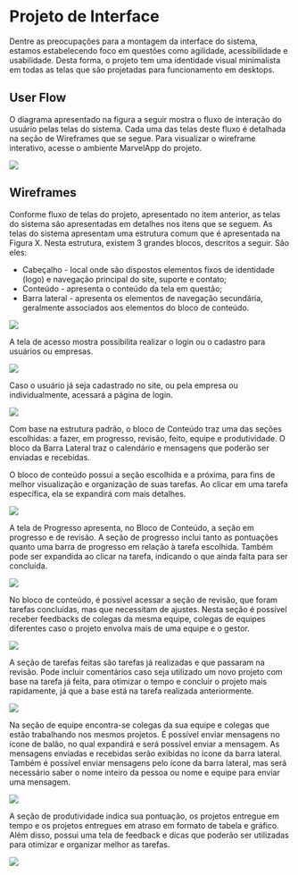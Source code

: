 
# Projeto de Interface

Dentre as preocupações para a montagem da interface do sistema, estamos estabelecendo foco em questões como agilidade, acessibilidade e usabilidade. Desta forma, o projeto tem uma identidade visual minimalista em todas as telas que são projetadas para funcionamento em desktops. 

## User Flow

O diagrama apresentado na figura a seguir mostra o fluxo de interação do usuário pelas telas do sistema. Cada uma das telas deste fluxo é detalhada na seção de Wireframes que se segue. Para visualizar o wireframe interativo, acesse o ambiente MarvelApp do projeto. 

<img src="/docs/img/userflow.png"/>

## Wireframes

Conforme fluxo de telas do projeto, apresentado no item anterior, as telas do sistema são apresentadas em detalhes nos itens que se seguem. As telas do sistema apresentam uma estrutura comum que é apresentada na Figura X. Nesta estrutura, existem 3 grandes blocos, descritos a seguir. São eles: 

- Cabeçalho - local onde são dispostos elementos fixos de identidade (logo) e navegação principal do site, suporte e contato; 
- Conteúdo - apresenta o conteúdo da tela em questão; 
- Barra lateral - apresenta os elementos de navegação secundária, geralmente associados aos elementos do bloco de conteúdo. 
 
<img src="/docs/img/Wireframe.png"/>

A tela de acesso mostra possibilita realizar o login ou o cadastro para usuários ou empresas. 

<img src="/docs/img/tela home.png"/>

Caso o usuário já seja cadastrado no site, ou pela empresa ou individualmente, acessará a página de login.  

<img src="/docs/img/tela login.png"/>


Com base na estrutura padrão, o bloco de Conteúdo traz uma das seções escolhidas: a fazer, em progresso, revisão, feito, equipe e produtividade. O bloco da Barra Lateral traz o calendário e mensagens que poderão ser enviadas e recebidas.  

O bloco de conteúdo possui a seção escolhida e a próxima, para fins de melhor visualização e organização de suas tarefas. Ao clicar em uma tarefa específica, ela se expandirá com mais detalhes.  

<img src="/docs/img/tela a fazer.png"/>

A tela de Progresso apresenta, no Bloco de Conteúdo, a seção em progresso e de revisão. A seção de progresso inclui tanto as pontuações quanto uma barra de progresso em relação à tarefa escolhida. Também pode ser expandida ao clicar na tarefa, indicando o que ainda falta para ser concluída. 

<img src="/docs/img/tela progresso.png"/>

No bloco de conteúdo, é possível acessar a seção de revisão, que foram tarefas concluídas, mas que necessitam de ajustes. Nesta seção é possível receber feedbacks de colegas da mesma equipe, colegas de equipes diferentes caso o projeto envolva mais de uma equipe e o gestor.  

<img src="/docs/img/tela revisao.png"/>

A seção de tarefas feitas são tarefas já realizadas e que passaram na revisão. Pode incluir comentários caso seja utilizado um novo projeto com base na tarefa já feita, para otimizar o tempo e concluir o projeto mais rapidamente, já que a base está na tarefa realizada anteriormente.  

<img src="/docs/img/tela feito.png"/>

Na seção de equipe encontra-se colegas da sua equipe e colegas que estão trabalhando nos mesmos projetos. É possível enviar mensagens no ícone de balão, no qual expandirá e será possível enviar a mensagem. As mensagens enviadas e recebidas serão exibidas no ícone da barra lateral. Também é possível enviar mensagens pelo ícone da barra lateral, mas será necessário saber o nome inteiro da pessoa ou nome e equipe para enviar uma mensagem.  

<img src="/docs/img/tela em equipe.png"/>

A seção de produtividade indica sua pontuação, os projetos entregue em tempo e os projetos entregues em atraso em formato de tabela e gráfico. Além disso, possui uma tela de feedback e dicas que poderão ser utilizadas para otimizar e organizar melhor as tarefas.  

<img src="/docs/img/produtividade.png"/>


